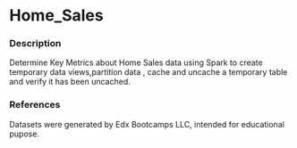 # Home_Sales
### Description
Determine Key Metrics about Home Sales data using Spark to create temporary data views,partition data , cache and uncache a temporary table and verify it has been uncached.

### References
Datasets were generated by Edx Bootcamps LLC, intended for educational pupose.
